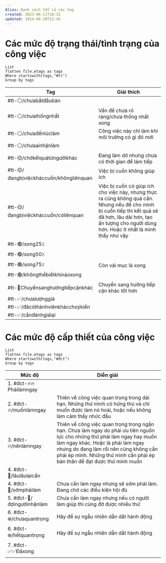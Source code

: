 ```yaml
---
Alias: Danh sách tất cả các tag
created: 2023-06-11T18:31
updated: 2024-08-20T12:45
---
```

# Các mức độ trạng thái/tình trạng của công việc
```dataview
List 
flatten file.etags as tags
Where startswith(tags,"#tt")
Group by tags
```


| Tag                                     | Giải thích                                                                                                                                                                                                         |
| --------------------------------------- | ------------------------------------------------------------------------------------------------------------------------------------------------------------------------------------------------------------------ |
| #tt-⚪/chưabắtđầubàn                    |                                                                                                                                                                                                                    |
| #tt-⚪/chưathốngnhất                    | Vấn đề chưa rõ ràng/chưa thống nhất xong                                                                                                                                                                           |
| #tt-⚪/chưađếnlúclàm                    | Công việc này chỉ làm khi môi trường có gì đó mới                                                                                                                                                                  |
| #tt-⚪/chưaainhậnlàm                    |                                                                                                                                                                                                                    |
| #tt-🟡/chờkếtquảtừngườikhác             | Đang làm dở nhưng chưa có thời gian để làm tiếp                                                                                                                                                                    |
| #tt-🟡/đangbịviệckháccuốn/khôngliênquan | Việc bị cuốn không giúp ích                                                                                                                                                                                        |
| #tt-🟡/đangbịviệckháccuốn/cóliênquan    | Việc bị cuốn có giúp ích cho việc này, nhưng thực ra cũng không quá cần. Nhưng nếu để cho mình bị cuốn tiếp thì kết quả sẽ đã hơn, lâu dài hơn, tạo ấn tượng cho người dùng hơn. Hoặc ít nhất là mình thấy như vậy |
| #tt-🟢/xong25٪                          |                                                                                                                                                                                                                    |
| #tt-🟢/xong50٪                          |                                                                                                                                                                                                                    |
| #tt-🟢/xong75٪                          | Còn vài mục là xong                                                                                                                                                                                                |
| #tt-🟢/khôngthểbiếtkhinàoxong           |                                                                                                                                                                                                                    |
| #tt-🔀Chuyểnsanghướngtiếpcậnkhác        | Chuyển sang hướng tiếp cận khác tốt hơn                                                                                                                                                                            |
| #tt-✅/chưalượnggiá                     |                                                                                                                                                                                                                    |
| #tt-✅/đãcóthànhviênkhácchoýkiến        |                                                                                                                                                                                                                    |
| #tt-✅/cầnđánhgiálại                    |                                                                                                                                                                                                                    |

# Các mức độ cấp thiết của công việc
```dataview
List 
flatten file.etags as tags
Where startswith(tags,"#đct")
Group by tags
```
| Mức độ                     | Diễn giải                                                                                                                                                                                                                                                                            |
| -------------------------- | ------------------------------------------------------------------------------------------------------------------------------------------------------------------------------------------------------------------------------------------------------------------------------------ |
| 1. #đct-🔥🔥Phảilàmngay    |                                                                                                                                                                                                                                                                                      |
| 2. #đct-🔥/muốnlàmngay     | Thiên về công việc quan trọng trong dài hạn. Những thứ mình có hứng thú và chỉ muốn được làm nó hoài, hoặc nếu không làm cảm thấy nhức đầu                                                                                                                                           |
| 3. #đct-🔥/nênlàmngay      | Thiên về công việc quan trọng trong ngắn hạn. Chưa làm ngay do phải ưu tiên nguồn lực cho những thứ phải làm ngay hay muốn làm ngay khác. Hoặc là phải làm ngay nhưng do đang làm rồi nên cũng không cần phải ép mình. Những thứ mình cần phải ép bản thân để đạt được thứ mình muốn |
| 4. #đct-🍃/lâulâulạicần    |                                                                                                                                                                                                                                                                                      |
| 4. #đct-🍃/sớmphảilàm      | Chưa cần làm ngay nhưng sẽ sớm phải làm. Đang chờ các điều kiện hội đủ                                                                                                                                                                                                               |
| 5. #đct-🍃/đợingườinhậnlàm | Chưa cần làm ngay nhưng nếu có người làm giúp thì cũng đỡ được nhiều thứ                                                                                                                                                                                                             |
| 6. #đct-❄️/chưaquantrọng   | Hãy để sự ngẫu nhiên dẫn dắt hành động                                                                                                                                                                                                                                               |
| 6. #đct-❄️/hếtquantrọng    | Hãy để sự ngẫu nhiên dẫn dắt hành động                                                                                                                                                                                                                                               |
| 7. #đct-✅✅Đãxong         |                                                                                                                                                                                                                                                                                      |
|                            |                                                                                                                                                                                                                                                                                      |

